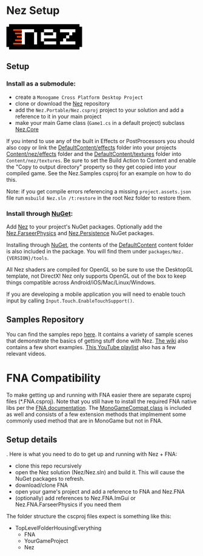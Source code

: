 # Nez Setup

![Nez framework](.gitbook/assets/nez-logo-black.png)

## Setup

### Install as a submodule:

* create a `Monogame Cross Platform Desktop Project`
* clone or download the [Nez](https://github.com/prime31/Nez) repository
* add the `Nez.Portable/Nez.csproj` project to your solution and add a reference to it in your main project
* make your main Game class \(`Game1.cs` in a default project\) subclass [Nez.Core](https://github.com/prime31/Nez/blob/master/Nez.Portable/Core.cs)

If you intend to use any of the built in Effects or PostProcessors you should also copy or link the [DefaultContent/effects](https://github.com/prime31/Nez/tree/master/DefaultContent) folder into your projects [Content/nez/effects](https://github.com/prime31/Nez/tree/master/DefaultContent/effects) folder and the [DefaultContent/textures](https://github.com/prime31/Nez/tree/master/DefaultContent/textures) folder into `Content/nez/textures`. Be sure to set the Build Action to Content and enable the "Copy to output directory" property so they get copied into your compiled game. See the Nez.Samples csproj for an example on how to do this.

Note: if you get compile errors referencing a missing `project.assets.json` file run `msbuild Nez.sln /t:restore` in the root Nez folder to restore them.

### Install through [NuGet](https://www.nuget.org/):

Add [Nez](https://www.nuget.org/packages/Nez/) to your project's NuGet packages. Optionally add the [Nez.FarseerPhysics](https://github.com/prime31/Nez/tree/master/Nez.FarseerPhysics) and [Nez.Persistence](https://github.com/prime31/Nez/tree/master/Nez.Persistence) NuGet packages.

Installing through [NuGet](https://www.nuget.org/), the contents of the [DefaultContent](https://github.com/prime31/Nez/tree/master/DefaultContent) content folder is also included in the package. You will find them under `packages/Nez.{VERSION}/tools`.

All Nez shaders are compiled for OpenGL so be sure to use the DesktopGL template, not DirectX! Nez only supports OpenGL out of the box to keep things compatible across Android/iOS/Mac/Linux/Windows.

If you are developing a mobile application you will need to enable touch input by calling `Input.Touch.EnableTouchSupport()`.

## Samples Repository

You can find the samples repo [here](https://github.com/prime31/Nez-Samples). It contains a variety of sample scenes that demonstrate the basics of getting stuff done with Nez. [The wiki](https://github.com/prime31/Nez/wiki) also contains a few short examples. [This YouTube playlist](https://www.youtube.com/playlist?list=PLb8LPjN5zpx0ZerxdoVarLKlWJ1_-YD9M) also has a few relevant videos.

FNA Compatibility
==========
To make getting up and running with FNA easier there are separate csproj files (*.FNA.csproj). Note that you still have to install the required FNA native libs per the [FNA documentation](https://github.com/FNA-XNA/FNA/wiki/1:-Download-and-Update-FNA). The [MonoGameCompat class](https://github.com/prime31/Nez/blob/62bbcca5e346413cacc2c3f9e765e11ead568de5/Nez-PCL/Utils/MonoGameCompat.cs) is included as well and consists of a few extension methods that implmement some commonly used method that are in MonoGame but not in FNA.

## Setup details
. Here is what you need to do to get up and running with Nez + FNA:

* clone this repo recursively
* open the Nez solution \(Nez/Nez.sln\) and build it. This will cause the NuGet packages to refresh.
* download/clone FNA
* open your game's project and add a reference to FNA and Nez.FNA
* \(optionally\) add references to Nez.FNA.ImGui or Nez.FNA.FarseerPhysics if you need them

The folder structure the cscproj files expect is something like this:

* TopLevelFolderHousingEverything
  * FNA
  * YourGameProject
  * Nez

